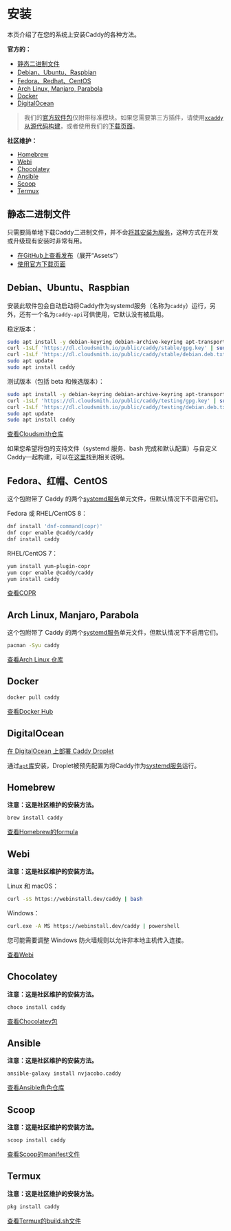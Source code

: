 # 安装

本页介绍了在您的系统上安装Caddy的各种方法。

__官方的：__
- [静态二进制文件](https://caddyserver.com/docs/install#static-binaries)
- [Debian、Ubuntu、Raspbian](https://caddyserver.com/docs/install#debian-ubuntu-raspbian)
- [Fedora、Redhat、CentOS](https://caddyserver.com/docs/install#fedora-redhat-centos)
- [Arch Linux, Manjaro, Parabola](https://caddyserver.com/docs/install#arch-linux-manjaro-parabola)
- [Docker](https://caddyserver.com/docs/install#docker)
- [DigitalOcean](https://caddyserver.com/docs/install#digitalocean)

> 我们的[官方软件包](https://github.com/caddyserver/dist)仅附带标准模块。如果您需要第三方插件，请使用[`xcaddy`从源代码构建](https://caddyserver.com/docs/build#xcaddy)，或者使用我们的[下载页面](https://caddyserver.com/download)。


__社区维护：__
- [Homebrew](https://caddyserver.com/docs/install#homebrew)
- [Webi](https://caddyserver.com/docs/install#webi)
- [Chocolatey](https://caddyserver.com/docs/install#chocolatey)
- [Ansible](https://caddyserver.com/docs/install#ansible)
- [Scoop](https://caddyserver.com/docs/install#scoop)
- [Termux](https://caddyserver.com/docs/install#termux)


## 静态二进制文件

只需要简单地下载Caddy二进制文件，并不会[将其安装为服务](https://caddyserver.com/docs/running#manual-installation)，这种方式在开发或升级现有安装时非常有用。

- [在GitHub上查看发布](https://github.com/caddyserver/caddy/releases)（展开“Assets”）
- [使用官方下载页面](https://caddyserver.com/download)

## Debian、Ubuntu、Raspbian

安装此软件包会自动启动将Caddy作为systemd服务（名称为`caddy`）运行，另外，还有一个名为`caddy-api`可供使用，它默认没有被启用。

稳定版本：

```bash
sudo apt install -y debian-keyring debian-archive-keyring apt-transport-https
curl -1sLf 'https://dl.cloudsmith.io/public/caddy/stable/gpg.key' | sudo tee /etc/apt/trusted.gpg.d/caddy-stable.asc
curl -1sLf 'https://dl.cloudsmith.io/public/caddy/stable/debian.deb.txt' | sudo tee /etc/apt/sources.list.d/caddy-stable.list
sudo apt update
sudo apt install caddy
```

测试版本（包括 beta 和候选版本）：

```bash
sudo apt install -y debian-keyring debian-archive-keyring apt-transport-https
curl -1sLf 'https://dl.cloudsmith.io/public/caddy/testing/gpg.key' | sudo tee /etc/apt/trusted.gpg.d/caddy-testing.asc
curl -1sLf 'https://dl.cloudsmith.io/public/caddy/testing/debian.deb.txt' | sudo tee /etc/apt/sources.list.d/caddy-testing.list
sudo apt update
sudo apt install caddy
```

[查看Cloudsmith仓库](https://cloudsmith.io/~caddy/repos/)

如果您希望将包的支持文件（systemd 服务、bash 完成和默认配置）与自定义Caddy一起构建，可以在[这里](https://caddyserver.com/docs/build#package-support-files-for-custom-builds-for-debianubunturaspbian)找到相关说明。

## Fedora、红帽、CentOS

这个包附带了 Caddy 的两个[systemd服务](https://caddyserver.com/docs/running#linux-service)单元文件，但默认情况下不启用它们。

Fedora 或 RHEL/CentOS 8：

```bash
dnf install 'dnf-command(copr)'
dnf copr enable @caddy/caddy
dnf install caddy
```

RHEL/CentOS 7：

```bash
yum install yum-plugin-copr
yum copr enable @caddy/caddy
yum install caddy
```

[查看COPR](https://copr.fedorainfracloud.org/coprs/g/caddy/caddy/)


## Arch Linux, Manjaro, Parabola

这个包附带了 Caddy 的两个[systemd服务](https://caddyserver.com/docs/running#linux-service)单元文件，但默认情况下不启用它们。

```bash
pacman -Syu caddy
```

[查看Arch Linux 仓库](https://archlinux.org/packages/community/x86_64/caddy/)

## Docker

```bash
docker pull caddy
```

[查看Docker Hub](https://hub.docker.com/_/caddy)

## DigitalOcean

[在 DigitalOcean 上部署 Caddy Droplet](https://marketplace.digitalocean.com/apps/caddy)

通过[`apt`库](https://caddyserver.com/docs/install#debian-ubuntu-raspbian)安装，Droplet被预先配置为将Caddy作为[systemd服务](https://caddyserver.com/docs/running#linux-service)运行。


## Homebrew

__注意：这是社区维护的安装方法。__

```bash
brew install caddy
```

[查看Homebrew的formula](https://formulae.brew.sh/formula/caddy)


## Webi

__注意：这是社区维护的安装方法。__

Linux 和 macOS：

```bash
curl -sS https://webinstall.dev/caddy | bash
```

Windows：

```bash
curl.exe -A MS https://webinstall.dev/caddy | powershell
```

您可能需要调整 Windows 防火墙规则以允许非本地主机传入连接。

[查看Webi](https://webinstall.dev/caddy)

## Chocolatey

__注意：这是社区维护的安装方法。__

```bash
choco install caddy
```

[查看Chocolatey包](https://chocolatey.org/packages/caddy)

## Ansible

__注意：这是社区维护的安装方法。__

```bash
ansible-galaxy install nvjacobo.caddy
```

[查看Ansible角色仓库](https://github.com/nvjacobo/caddy)

## Scoop

__注意：这是社区维护的安装方法。__

```bash
scoop install caddy
```

[查看Scoop的manifest文件](https://github.com/ScoopInstaller/Main/blob/master/bucket/caddy.json)

## Termux

__注意：这是社区维护的安装方法。__

```bash
pkg install caddy
```

[查看Termux的build.sh文件](https://github.com/termux/termux-packages/blob/master/packages/caddy/build.sh)
